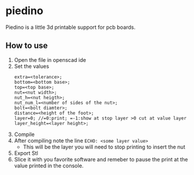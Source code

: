 # piedino
Piedino is a little 3d printable support for pcb boards.

## How to use
1. Open the file in openscad ide
2. Set the values
      ```
      extra=<tolerance>;
      bottom=<bottom base>;
      top=<top base>;
      nut=<nut width>;
      nut_h=<nut heigth>;
      nut_num_l=<number of sides of the nut>;
      bolt=<bolt diamter>;
      distance=<height of the foot>;
      layer=0; //=0:print; =-1:show at stop layer >0 cut at value layer 
      layer_height=<layer height>;
      ```
3. Compile
4. After compiling note the line `ECHO: <some layer value>`
      - This will be the layer you will need to stop printing to insert the nut
6. Export Stl
7. Slice it with you favorite software and remeber to pause the print at the value printed in the console.
